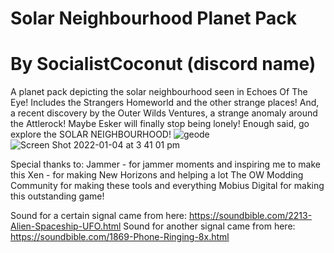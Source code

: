 # Solar Neighbourhood Planet Pack
# By SocialistCoconut (discord name)
A planet pack depicting the solar neighbourhood seen in Echoes Of The Eye! Includes the Strangers Homeworld and the other strange places! And, a recent discovery by the Outer Wilds Ventures, a strange anomaly around the Attlerock! Maybe Esker will finally stop being lonely! Enough said, go explore the SOLAR NEIGHBOURHOOD!
![geode](https://user-images.githubusercontent.com/76930150/148498040-03b60f68-4f76-4568-85e8-a91748ea7192.png)
![Screen Shot 2022-01-04 at 3 41 01 pm](https://user-images.githubusercontent.com/76930150/148498088-09753041-bcf2-4363-a3cc-0f19023ff940.png)

Special thanks to:
Jammer - for jammer moments and inspiring me to make this
Xen - for making New Horizons and helping a lot
The OW Modding Community for making these tools and everything
Mobius Digital for making this outstanding game!


Sound for a certain signal came from here: https://soundbible.com/2213-Alien-Spaceship-UFO.html
Sound for another signal came from here: https://soundbible.com/1869-Phone-Ringing-8x.html
